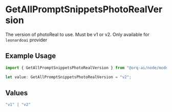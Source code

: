 # GetAllPromptSnippetsPhotoRealVersion

The version of photoReal to use. Must be v1 or v2. Only available for `leonardoai` provider

## Example Usage

```typescript
import { GetAllPromptSnippetsPhotoRealVersion } from "@orq-ai/node/models/operations";

let value: GetAllPromptSnippetsPhotoRealVersion = "v2";
```

## Values

```typescript
"v1" | "v2"
```